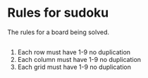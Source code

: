 # Rules for sudoku

The rules for a board being solved.

##

1. Each row must have 1-9 no duplication
2. Each column must have 1-9 no duplication
3. Each grid must have 1-9 no duplication

